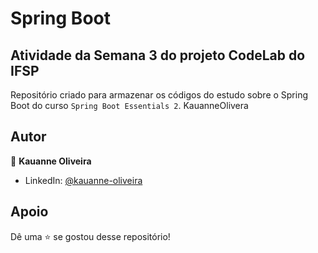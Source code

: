 # Spring Boot 

## Atividade da Semana 3 do projeto CodeLab do IFSP

Repositório criado para armazenar os códigos do estudo sobre o Spring Boot do curso `Spring Boot Essentials 2`. 
KauanneOlivera
##  Autor

👤 **Kauanne Oliveira**

- LinkedIn: [ @kauanne-oliveira ](https://linkedin.com/in/kauanne-oliveira-13a788259)

##  Apoio

Dê uma ⭐️ se gostou desse repositório!
